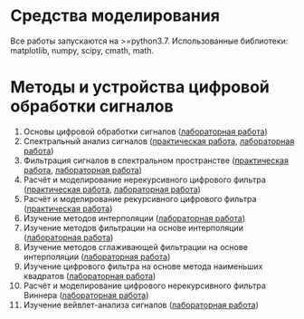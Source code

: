 # Средства моделирования 

Все работы запускаются на >=python3.7. Использованные библиотеки: matplotlib, numpy, scipy, cmath, math.

# Методы и устройства цифровой обработки сигналов

1. Основы цифровой обработки сигналов ([лабораторная работа](<1sem/labi/lab1>))
2. Спектральный анализ сигналов ([практическая работа](<1sem/practika/prac2>), [лабораторная работа](<1sem/labi/lab2>))
3. Фильтрация сигналов в спектральном пространстве ([практическая работа](<1sem/practika/prac3>), [лабораторная работа](<1sem/labi/lab3>))
4. Расчёт и моделирование нерекурсивного цифрового фильтра ([практическая работа](<1sem/practika/prac4>), [лабораторная работа](<1sem/labi/lab4>))
5. Расчёт и моделирование рекурсивного цифрового фильтра ([практическая работа](<1sem/practika/prac5>))
6. Изучение методов интерполяции ([лабораторная работа](<2sem/lab1>))
7. Изучение методов фильтрации на основе интерполяции ([лабораторная работа](<2sem/lab2>))
8. Изучение методов сглаживающей фильтрации на основе интерполяции ([лабораторная работа](<2sem/lab3>))
9. Изучение цифрового фильтра на основе метода наименьших квадратов ([лабораторная работа](<2sem/lab4>))
10. Расчёт и моделирование цифрового нерекурсивного фильтра Виннера ([лабораторная работа](<2sem/lab5>))
11. Изучение вейвлет-анализа сигналов ([лабораторная работа](<2sem/lab6>))
